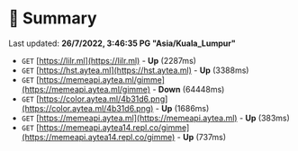 # 📖 Summary
Last updated: **26/7/2022, 3:46:35 PG "Asia/Kuala_Lumpur"**

- `GET` [https://lilr.ml](https://lilr.ml) - **Up** (2287ms)
- `GET` [https://hst.aytea.ml](https://hst.aytea.ml) - **Up** (3388ms)
- `GET` [https://memeapi.aytea.ml/gimme](https://memeapi.aytea.ml/gimme) - **Down** (64448ms)
- `GET` [https://color.aytea.ml/4b31d6.png](https://color.aytea.ml/4b31d6.png) - **Up** (1686ms)
- `GET` [https://memeapi.aytea.ml](https://memeapi.aytea.ml) - **Up** (383ms)
- `GET` [https://memeapi.aytea14.repl.co/gimme](https://memeapi.aytea14.repl.co/gimme) - **Up** (737ms)
